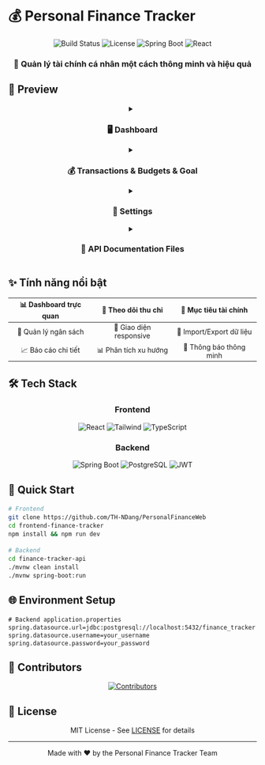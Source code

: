 # 💰 Personal Finance Tracker

<div align="center">

![Build Status](https://github.com/TH-NDang/PersonalFinanceWeb/actions/workflows/backend-ci.yml/badge.svg)
![License](https://img.shields.io/badge/license-MIT-blue)
![Spring Boot](https://img.shields.io/badge/Spring%20Boot-3.3.4-green)
![React](https://img.shields.io/badge/React-18.3.1-blue)

<h3>🚀 Quản lý tài chính cá nhân một cách thông minh và hiệu quả</h3>

</div>

## 📸 Preview

<div align="center">

<details>
<summary><h3>🖥️ Dashboard</h3></summary>

|                            Dashboard Overview                             |
| :-----------------------------------------------------------------------: |
| ![Dashboard](./frontend-finance-tracker/public/screenshots/dashboard.png) |

|                                    Dashboard with Filters                                    |
| :------------------------------------------------------------------------------------------: |
| ![Dashboard Filters](./frontend-finance-tracker/public/screenshots/dashboard-use-filter.png) |

|                                       Export/Import Templates                                        |
| :--------------------------------------------------------------------------------------------------: |
|  📄 [Finance Report (PDF)](./frontend-finance-tracker/public/template-exported/finance-report.pdf)   |
| 📊 [Finance Report (Excel)](./frontend-finance-tracker/public/template-exported/finance-report.xlsx) |

> Download our template files to easily import/export your financial data

</details>

<details>
<summary><h3>💰 Transactions & Budgets & Goal</h3></summary>

|                             Transaction Management                              |                            Budget Planning                            |
| :-----------------------------------------------------------------------------: | :-------------------------------------------------------------------: |
| ![Transactions](./frontend-finance-tracker/public/screenshots/transactions.png) | ![Budgets](./frontend-finance-tracker/public/screenshots/budgets.png) |

|                          Financial Goals                          |
| :---------------------------------------------------------------: |
| ![Goals](./frontend-finance-tracker/public/screenshots/goals.png) |

</details>

<details>
<summary><h3>📱 Settings </h3></summary>

|                                 User Profile                                  |                                  Notification Settings                                  |
| :---------------------------------------------------------------------------: | :-------------------------------------------------------------------------------------: |
| ![Profile](./frontend-finance-tracker/public/screenshots/profile-setting.png) | ![Notification](./frontend-finance-tracker/public/screenshots/notification-setting.png) |

</details>

<details>
<summary><h3>🔗 API Documentation Files</h3></summary>

|                                   API Collection & Environment                                    |
| :-----------------------------------------------------------------------------------------------: |
|  [Postman Collection](./finance-tracker-api/api/Finance%20Tracker%20API.postman_collection.json)  |
| [Environment Setup](./finance-tracker-api/api/Finance%20Tracker%20Local.postman_environment.json) |

> Import these files into Postman to test the API endpoints

</details>

</div>

## ✨ Tính năng nổi bật

<div align="center">

| 📊 Dashboard trực quan |   💸 Theo dõi thu chi   |  🎯 Mục tiêu tài chính   |
| :--------------------: | :---------------------: | :----------------------: |
|  📅 Quản lý ngân sách  | 📱 Giao diện responsive | 🔄 Import/Export dữ liệu |
|  📈 Báo cáo chi tiết   |  📊 Phân tích xu hướng  | 🔔 Thông báo thông minh  |

</div>

## 🛠️ Tech Stack

<div align="center">

### Frontend

![React](https://img.shields.io/badge/-React-61DAFB?style=for-the-badge&logo=react&logoColor=black)
![Tailwind](https://img.shields.io/badge/-Tailwind-38B2AC?style=for-the-badge&logo=tailwind-css&logoColor=white)
![TypeScript](https://img.shields.io/badge/-TypeScript-3178C6?style=for-the-badge&logo=typescript&logoColor=white)

### Backend

![Spring Boot](https://img.shields.io/badge/-Spring%20Boot-6DB33F?style=for-the-badge&logo=spring-boot)
![PostgreSQL](https://img.shields.io/badge/-PostgreSQL-336791?style=for-the-badge&logo=postgresql&logoColor=white)
![JWT](https://img.shields.io/badge/-JWT-000000?style=for-the-badge&logo=json-web-tokens)

</div>

## 🚀 Quick Start

```bash
# Frontend
git clone https://github.com/TH-NDang/PersonalFinanceWeb
cd frontend-finance-tracker
npm install && npm run dev

# Backend
cd finance-tracker-api
./mvnw clean install
./mvnw spring-boot:run
```

## 🌐 Environment Setup

```properties
# Backend application.properties
spring.datasource.url=jdbc:postgresql://localhost:5432/finance_tracker
spring.datasource.username=your_username
spring.datasource.password=your_password
```

## 👥 Contributors

<div align="center">

[![Contributors](https://contrib.rocks/image?repo=TH-NDang/PersonalFinanceWeb)](https://github.com/TH-NDang/PersonalFinanceWeb/graphs/contributors)

</div>

## 📜 License

<div align="center">

MIT License - See [LICENSE](LICENSE) for details

---

<p>Made with ❤️ by the Personal Finance Tracker Team</p>

</div>
